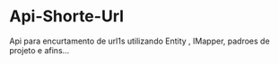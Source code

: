 # Api-Shorte-Url
Api para encurtamento de url1s utilizando Entity , IMapper, padroes de projeto e afins...
